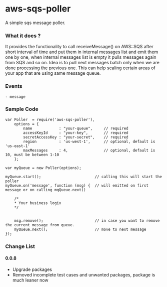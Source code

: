 aws-sqs-poller
==============

A simple sqs message poller.

### What it does ?
It provides the functionality to call receiveMessage() on AWS::SQS after short interval of time and put them in internal 
messages list and emit them one by one, when internal messages list is empty it pulls messages again from SQS and so on. 
Idea is to pull next messages batch only when we are done processing the previous one. This can help scaling certain areas of your app
that are using same message queue.

### Events
    - message
 
### Sample Code
```
var Poller  = require('aws-sqs-poller'),
    options = {
        name            : "your-queue",     // required
        accessKeyId     : "your-key",       // required
        secretAccessKey : "your-secret",    // required
        region          : 'us-west-1',      // optional, default is 'us-east-1'
        maxMessages     : 4,                // optional, default is 10, must be between 1-10 
    };

var myQueue = new Poller(options);

myQueue.start();                        // calling this will start the poller
myQueue.on('message', function (msg) {  // will emitted on first message or on calling mqQueue.next()
    
    /*
    * Your business logix
    */
   
    
    msg.remove();                       // in case you want to remove the current message from queue.
    myQueue.next();                     // move to next message
});

```

### Change List
#### 0.0.8
- Upgrade packages
- Removed incomplete test cases and unwanted packages, package is much leaner now